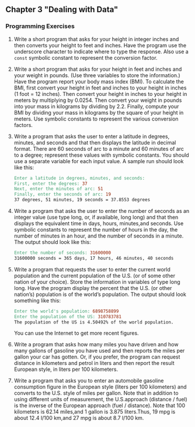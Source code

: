 ## Chapter 3 "Dealing with Data"
### Programming Exercises

1. Write a short program that asks for your height in integer inches and then converts
your height to feet and inches. Have the program use the underscore character to
indicate where to type the response. Also use a `const` symbolic constant to represent the conversion factor.

2. Write a short program that asks for your height in feet and inches and your weight
in pounds. (Use three variables to store the information.) Have the program report
your body mass index (BMI). To calculate the BMI, first convert your height in feet
and inches to your height in inches (1 foot = 12 inches). Then convert your height
in inches to your height in meters by multiplying by 0.0254. Then convert your
weight in pounds into your mass in kilograms by dividing by 2.2. Finally, compute
your BMI by dividing your mass in kilograms by the square of your height in
meters. Use symbolic constants to represent the various conversion factors.

3. Write a program that asks the user to enter a latitude in degrees, minutes, and seconds and that then displays the latitude in decimal format.
There are 60 seconds of arc to a minute and 60 minutes of arc to a degree; represent these values with symbolic constants.
You should use a separate variable for each input value.
A sample run should look like this:
    ```makefile
    Enter a latitude in degrees, minutes, and seconds:
    First, enter the degrees: 37
    Next, enter the minutes of arc: 51
    Finally, enter the seconds of arc: 19
    37 degrees, 51 minutes, 19 seconds = 37.8553 degrees
    ```

4. Write a program that asks the user to enter the number of seconds as an integer
value (use type long, or, if available, long long) and that then displays the equivalent time in days, 
hours, minutes,and seconds. Use symbolic constants to represent
the number of hours in the day, the number of minutes in an hour, and the number
of seconds in a minute. The output should look like this:
    ```makefile
    Enter the number of seconds: 31600000
    31600000 seconds = 365 days, 17 hours, 46 minutes, 40 seconds
    ```

5. Write a program that requests the user to enter the current world population and
the current population of the U.S. (or of some other nation of your choice). Store
the information in variables of type long long. 
Have the program display the percent that the U.S. (or other nation’s) population is of the world’s population.
The output should look something like this:
    ```makefile
    Enter the world's population: 6898758899
    Enter the population of the US: 310783781
    The population of the US is 4.50492% of the world population.
    ```
    You can use the Internet to get more recent figures.

6. Write a program that asks how many miles you have driven and how many gallons
of gasoline you have used and then reports the miles per gallon your car has gotten.
Or, if you prefer, the program can request distance in kilometers and petrol in liters
and then report the result European style, in liters per 100 kilometers.

7. Write a program that asks you to enter an automobile gasoline consumption figure
in the European style (liters per 100 kilometers) and converts to the U.S. style of
miles per gallon. Note that in addition to using different units of measurement, the
U.S.approach (distance / fuel) is the inverse of the European approach (fuel / distance). 
Note that 100 kilometers is 62.14 miles,and 1 gallon is 3.875 liters.Thus, 19
mpg is about 12.4 l/100 km,and 27 mpg is about 8.7 l/100 km.
